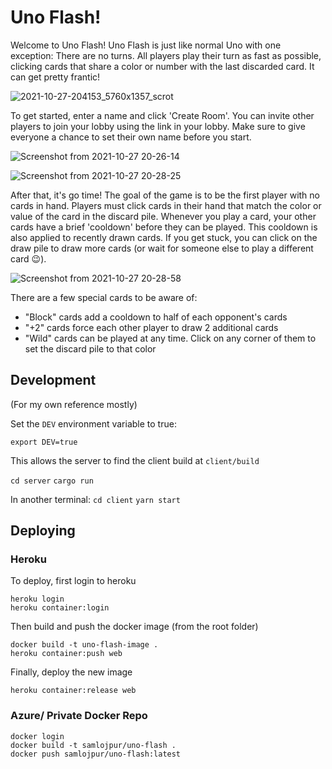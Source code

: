 # Uno Flash!

Welcome to Uno Flash! Uno Flash is just like normal Uno with one exception: There are no turns. All players play their turn as fast as possible, clicking cards that share a color or number with the last discarded card. It can get pretty frantic!

![2021-10-27-204153_5760x1357_scrot](https://user-images.githubusercontent.com/10664941/139177462-e003e4f9-599f-4fd1-a921-4bf302b7e95a.png)

To get started, enter a name and click 'Create Room'. You can invite other players to join your lobby using the link in your lobby. Make sure to give everyone a chance to set their own name before you start.

![Screenshot from 2021-10-27 20-26-14](https://user-images.githubusercontent.com/10664941/139177467-e8ee83c4-9600-4ac9-9bd5-c30cdf0824a8.png)

![Screenshot from 2021-10-27 20-28-25](https://user-images.githubusercontent.com/10664941/139177466-bdd5e306-90e7-4a8c-b95e-4a83c6c2ef05.png)

After that, it's go time! The goal of the game is to be the first player with no cards in hand. Players must click cards in their hand that match the color or value of the card in the discard pile. Whenever you play a card, your other cards have a brief 'cooldown' before they can be played. This cooldown is also applied to recently drawn cards. If you get stuck, you can click on the draw pile to draw more cards (or wait for someone else to play a different card 😉).


![Screenshot from 2021-10-27 20-28-58](https://user-images.githubusercontent.com/10664941/139177465-416c82cc-c698-4d0a-b692-00f7f6673cf6.png)

There are a few special cards to be aware of:

* "Block" cards add a cooldown to half of each opponent's cards
* "+2" cards force each other player to draw 2 additional cards
* "Wild" cards can be played at any time. Click on any corner of them to set the discard pile to that color

## Development

(For my own reference mostly)

Set the `DEV` environment variable to true:

```
export DEV=true
```

This allows the server to find the client build at `client/build`

`cd server`
`cargo run`

In another terminal:
`cd client`
`yarn start`

## Deploying

### Heroku
To deploy, first login to heroku

```
heroku login
heroku container:login
```

Then build and push the docker image (from the root folder)

```
docker build -t uno-flash-image .
heroku container:push web
```

Finally, deploy the new image

```
heroku container:release web
```
### Azure/ Private Docker Repo

```
docker login
docker build -t samlojpur/uno-flash .
docker push samlojpur/uno-flash:latest
```
